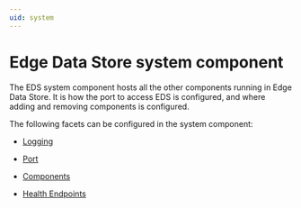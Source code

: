 ```yaml
---
uid: system
---
```


# Edge Data Store system component

The EDS system component hosts all the other components running in Edge Data Store. It is how the port to access EDS is configured, and where adding and removing components is configured.

The following facets can be configured in the system component:

- [Logging](xref:system_Logging_schema)

- [Port](xref:system_Port_schema)

- [Components](xref:system_HealthEndpoints_schema)

- [Health Endpoints](xref:system_HealthEndpoints_schema)
